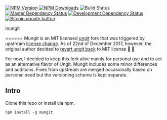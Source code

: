 [![NPM Version](https://img.shields.io/npm/v/mungit.svg)](https://www.npmjs.com/package/mungit)
[![NPM Downloads](https://img.shields.io/npm/dw/mungit.svg)](https://www.npmjs.com/package/mungit)
![Build Status](https://github.com/exsilium/mungit/actions/workflows/nodejs.yml/badge.svg)
[![Master Dependency Status](https://snyk.io/test/github/exsilium/mungit/badge.svg)](https://snyk.io/test/github/exsilium/mungit)
[![Development Dependency Status](https://snyk.io/test/github/exsilium/mungit/development/badge.svg)](https://snyk.io/test/github/exsilium/mungit)
[![Bitcoin donate button](https://img.shields.io/badge/bitcoin-donate-yellow.svg)](https://www.coinbase.com/checkouts/9c54082e04ff349ac8bd3679d6d0da48 "One-time donation to keep this fork alive")

mungit

======
Mungit is an MIT licensed [ungit](https://github.com/FredrikNoren/ungit) fork that was triggered by upstream [license change](https://github.com/FredrikNoren/ungit/issues/974). As of 22nd of December 2017, however, the original author decided to [revert ungit back](https://github.com/FredrikNoren/ungit/issues/997) to MIT license 🙌 🎉

For now, I decided to keep this fork alive mainly for personal use and to act as an alternative flavor of Ungit. Mungit includes some minor differences and additions. Fixes from upstream are merged occasionally based on personal need but the versioning scheme is kept separate.

Intro
-----
Clone this repo or install via npm.

```
npm install -g mungit
```
